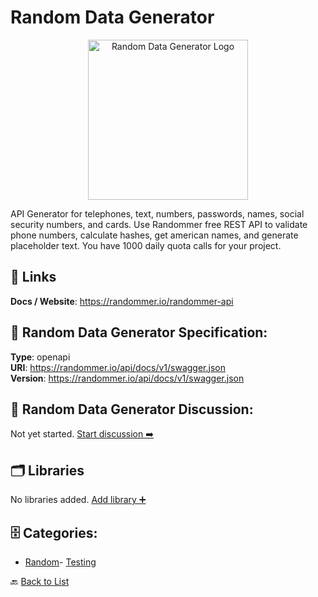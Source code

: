 # Random Data Generator
<p align="center">
    <img width="256" src="https://raw.githubusercontent.com/apis-list/apis-list/main/apis/random-data-generator/logo_256x256.png" alt="Random Data Generator Logo"/>
</p>
API Generator for telephones, text, numbers, passwords, names, social security numbers, and cards. Use Randommer free REST API to validate phone numbers, calculate hashes, get american names, and generate placeholder text. You have 1000 daily quota calls for your project.

##  🔗 Links
**Docs / Website**: https://randommer.io/randommer-api

## 🧬 Random Data Generator Specification:
**Type**: openapi  
**URI**: https://randommer.io/api/docs/v1/swagger.json  
**Version**: https://randommer.io/api/docs/v1/swagger.json

## 💬 Random Data Generator Discussion:
Not yet started. [Start discussion ➡️](https://github.com/apis-list/apis-list/discussions/new)

## 🗂️ Libraries

No libraries added. [Add library ➕](https://github.com/apis-list/apis-list/edit/main/apis.yaml#L16219)    


## 🗄️ Categories:
- [Random](https://github.com/apis-list/apis-list#random-)- [Testing](https://github.com/apis-list/apis-list#testing-)

🔙  [Back to List](https://github.com/apis-list/apis-list)
